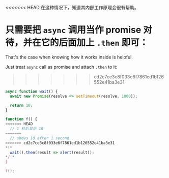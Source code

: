 
<<<<<<< HEAD
在这种情况下，知道其内部工作原理会很有帮助。

只需要把 `async` 调用当作 promise 对待，并在它的后面加上 `.then` 即可：
=======
That's the case when knowing how it works inside is helpful.

Just treat `async` call as promise and attach `.then` to it:
>>>>>>> cd2c7ce3c8f033e6f7861ed1b126552e41ba3e31
```js run
async function wait() {
  await new Promise(resolve => setTimeout(resolve, 1000));

  return 10;
}

function f() {
<<<<<<< HEAD
  // 1 秒后显示 10
=======
  // shows 10 after 1 second
>>>>>>> cd2c7ce3c8f033e6f7861ed1b126552e41ba3e31
*!*
  wait().then(result => alert(result));
*/!*
}

f();
```
